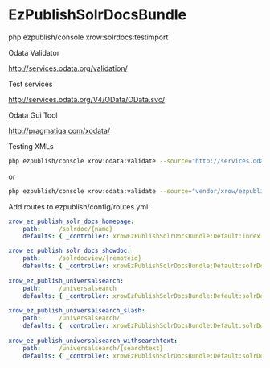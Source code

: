 EzPublishSolrDocsBundle
=======================

php ezpublish/console xrow:solrdocs:testimport


Odata Validator

http://services.odata.org/validation/

Test services

http://services.odata.org/V4/OData/OData.svc/

Odata Gui Tool

http://pragmatiqa.com/xodata/

Testing XMLs

```sh
php ezpublish/console xrow:odata:validate --source="http://services.odata.org/V4/OData/OData.svc/Products?$top=20&$format=atom"
```
or
```sh
php ezpublish/console xrow:odata:validate --source="vendor/xrow/ezpublish-solrdocs-bundle/Lib/c1test.xml"
```

Add routes to ezpublish/config/routes.yml:

```yaml
xrow_ez_publish_solr_docs_homepage:
    path:     /solrdoc/{name}
    defaults: { _controller: xrowEzPublishSolrDocsBundle:Default:index }

xrow_ez_publish_solr_docs_showdoc:
    path:     /solrdocview/{remoteid}
    defaults: { _controller: xrowEzPublishSolrDocsBundle:Default:solrDocView }
    
xrow_ez_publish_universalsearch:
    path:     /universalsearch
    defaults: { _controller: xrowEzPublishSolrDocsBundle:Default:solrDocUniversalSearch }
    
xrow_ez_publish_universalsearch_slash:
    path:     /universalsearch/
    defaults: { _controller: xrowEzPublishSolrDocsBundle:Default:solrDocUniversalSearch }
    
xrow_ez_publish_universalsearch_withsearchtext:
    path:     /universalsearch/{searchtext}
    defaults: { _controller: xrowEzPublishSolrDocsBundle:Default:solrDocUniversalSearch }
```
